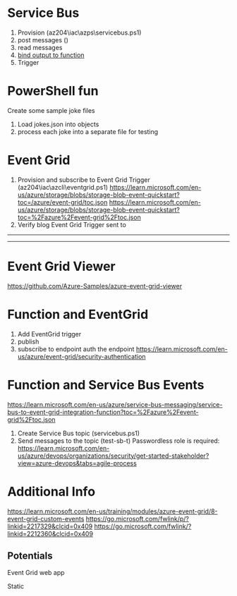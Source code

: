 # Service Bus
1. Provision (az204\iac\azps\servicebus.ps1)
2. post messages ()
3. read messages
4. [bind output to function](https://learn.microsoft.com/en-us/azure/azure-functions/functions-bindings-service-bus?tabs=isolated-process%2Cextensionv5%2Cextensionv3&pivots=programming-language-csharp)
5. Trigger

# PowerShell fun
Create some sample joke files
1. Load jokes.json into objects
2. process each joke into a separate file for testing

# Event Grid
1. Provision and subscribe to Event Grid Trigger (az204\iac\azcli\eventgrid.ps1)
https://learn.microsoft.com/en-us/azure/storage/blobs/storage-blob-event-quickstart?toc=/azure/event-grid/toc.json
https://learn.microsoft.com/en-us/azure/storage/blobs/storage-blob-event-quickstart?toc=%2Fazure%2Fevent-grid%2Ftoc.json
2.  Verify blog Event Grid Trigger sent to 

***
***
# Event Grid Viewer
https://github.com/Azure-Samples/azure-event-grid-viewer


# Function and EventGrid
1. Add EventGrid trigger
2. publish
3. subscribe to endpoint
auth the endpoint https://learn.microsoft.com/en-us/azure/event-grid/security-authentication

# Function and Service Bus Events
https://learn.microsoft.com/en-us/azure/service-bus-messaging/service-bus-to-event-grid-integration-function?toc=%2Fazure%2Fevent-grid%2Ftoc.json
1. Create Service Bus topic (servicebus.ps1)
2. Send messages to the topic (test-sb-t)
Passwordless role is required: https://learn.microsoft.com/en-us/azure/devops/organizations/security/get-started-stakeholder?view=azure-devops&tabs=agile-process

# Additional Info
https://learn.microsoft.com/en-us/training/modules/azure-event-grid/8-event-grid-custom-events
https://go.microsoft.com/fwlink/p/?linkid=2217329&clcid=0x409
https://go.microsoft.com/fwlink/?linkid=2212360&clcid=0x409



## Potentials
Event Grid web app

Static 